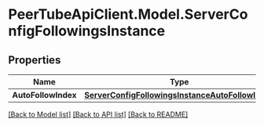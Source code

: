 # PeerTubeApiClient.Model.ServerConfigFollowingsInstance

## Properties

Name | Type | Description | Notes
------------ | ------------- | ------------- | -------------
**AutoFollowIndex** | [**ServerConfigFollowingsInstanceAutoFollowIndex**](ServerConfigFollowingsInstanceAutoFollowIndex.md) |  | [optional] 

[[Back to Model list]](../README.md#documentation-for-models) [[Back to API list]](../README.md#documentation-for-api-endpoints) [[Back to README]](../README.md)

